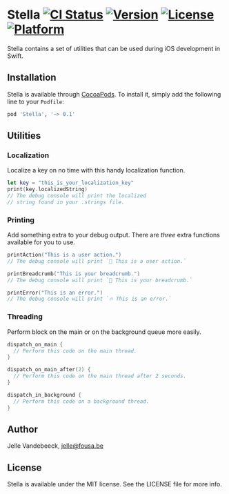 Stella [![CI Status](http://img.shields.io/travis/icapps/ios-stella.svg?style=flat)](https://travis-ci.org/icapps/ios-stella) [![Version](https://img.shields.io/cocoapods/v/Stella.svg?style=flat)](http://cocoapods.org/pods/Stella) [![License](https://img.shields.io/cocoapods/l/Stella.svg?style=flat)](http://cocoapods.org/pods/Stella) [![Platform](https://img.shields.io/cocoapods/p/Stella.svg?style=flat)](http://cocoapods.org/pods/Stella)
======

Stella contains a set of utilities that can be used during iOS development in Swift.

## Installation

Stella is available through [CocoaPods](http://cocoapods.org). To install it, simply add the following line to your `Podfile`:

```ruby
pod 'Stella', '~> 0.1'
```

## Utilities

### Localization

Localize a key on no time with this handy localization function.

```swift
let key = "this_is_your_localization_key"
print(key.localizedString)
// The debug console will print the localized
// string found in your .strings file.
```

### Printing

Add something extra to your debug output. There are *three* extra functions available for you to use.

```swift
printAction("This is a user action.")
// The debug console will print `🎯 This is a user action.`

printBreadcrumb("This is your breadcrumb.")
// The debug console will print `🍞 This is your breadcrumb.`

printError("This is an error.")
// The debug console will print `🔥 This is an error.`
```

### Threading

Perform block on the main or on the background queue more easily.

```swift
dispatch_on_main {
  // Perform this code on the main thread.
}

dispatch_on_main_after(2) {
  // Perform this code on the main thread after 2 seconds.
}

dispatch_in_background {
  // Perform this code on a background thread.
}
```

## Author

Jelle Vandebeeck, jelle@fousa.be

## License

Stella is available under the MIT license. See the LICENSE file for more info.
